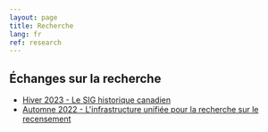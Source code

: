 ```yaml
---
layout: page
title: Recherche
lang: fr
ref: research
---
```


## Échanges sur la recherche

- [Hiver 2023 - Le SIG historique canadien](https://cddp-pddr.ca/fr/l-actualite/2023-03-28-hiver#le-sig-historique-canadien)
- [Automne 2022 - L'infrastructure unifiée pour la recherche sur le recensement](https://cddp-pddr.ca/fr/l-actualite/2022-10-07-automne#linfrastructure-unifiée-pour-la-recherche-sur-le-recensement)
